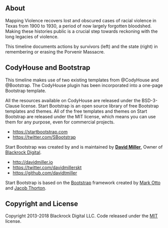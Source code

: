

## About

Mapping Violence recovers lost and obscured cases of racial violence in Texas from 1900 to 1930, a period of now largely forgotten bloodshed. Making these histories public is a crucial step towards reckoning with the long legacies of violence.

This timeline documents actions by survivors (left) and the state (right) in remembering or erasing the Porvenir Massacre.



## CodyHouse and Bootstrap
This timeline makes use of two existing templates from @CodyHouse and @Bootstrap. The CodyHouse plugin has been incorporated into a one-page Bootstrap template.

All the resources available on CodyHouse are released under the BSD-3-Clause license.
Start Bootstrap is an open source library of free Bootstrap templates and themes. All of the free templates and themes on Start Bootstrap are released under the MIT license, which means you can use them for any purpose, even for commercial projects.

* https://startbootstrap.com
* https://twitter.com/SBootstrap

Start Bootstrap was created by and is maintained by **[David Miller](http://davidmiller.io/)**, Owner of [Blackrock Digital](http://blackrockdigital.io/).

* http://davidmiller.io
* https://twitter.com/davidmillerskt
* https://github.com/davidtmiller

Start Bootstrap is based on the [Bootstrap](http://getbootstrap.com/) framework created by [Mark Otto](https://twitter.com/mdo) and [Jacob Thorton](https://twitter.com/fat).

## Copyright and License

Copyright 2013-2018 Blackrock Digital LLC. Code released under the [MIT](https://github.com/BlackrockDigital/startbootstrap-grayscale/blob/gh-pages/LICENSE) license.
